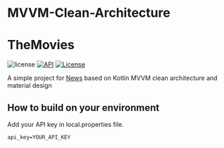 # MVVM-Clean-Architecture

# TheMovies
![license](https://img.shields.io/badge/license-MIT%20License-blue.svg)
[![API](https://img.shields.io/badge/API-21%2B-brightgreen.svg?style=flat)](https://android-arsenal.com/api?level=21)
<a href="https://github.com/7alma9/MVVMArchitecture"><img alt="License" src="https://img.shields.io/static/v1?label=GitHub&message=7alma9&color=C51162"/></a><br>


A simple project for [News](https://newsapi.org/) based on Kotlin MVVM clean architecture and material design<br>


## How to build on your environment
Add your API key in local.properties file.
```xml
api_key=YOUR_API_KEY
```

